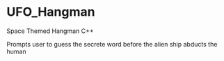# UFO_Hangman
Space Themed Hangman C++

Prompts user to guess the secrete word before the alien ship abducts the human

